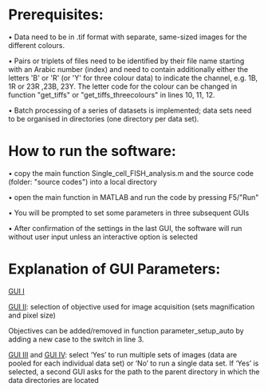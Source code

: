 # Prerequisites:

• 	Data need to be in .tif format with separate, same-sized images for the different colours. 

•	Pairs or triplets of files need to be identified by their file name starting with an Arabic number (index) and need to contain additionally either the letters 'B' or 'R' (or 'Y' for three colour data) to indicate the channel, e.g. 1B, 1R or 23R ,23B, 23Y. The letter code for the colour can be changed in function "get_tiffs" or "get_tiffs_threecolours" in lines 10, 11, 12.

•	Batch processing of a series of datasets is implemented; data sets need to be organised in directories (one directory per data set). 

# How to run the software:
•	copy the main function Single_cell_FISH_analysis.m and the source code (folder: "source codes") into a local directory

•	open the main function in MATLAB and run the code by pressing F5/"Run"

•	You will be prompted to set some parameters in three subsequent GUIs

•	After confirmation of the settings in the last GUI, the software will run without user input unless an interactive option is selected 


# Explanation of GUI Parameters:

[GUI I](../kganzinger/Analysis-Software-for-in-situ-hybridization-data-in-single-cells/ignore/parameters-explained.png)


[GUI II](../kganzinger/Analysis-Software-for-in-situ-hybridization-data-in-single-cells/ignore/GUIobjectiveselection.png): selection of objective used for image acquisition (sets magnification and pixel size)
 
Objectives can be added/removed in function parameter_setup_auto by adding a new case to the switch in line 3. 

[GUI III](../kganzinger/Analysis-Software-for-in-situ-hybridization-data-in-single-cells/ignore/GUIbatchrun.png) and [GUI IV](../kganzinger/Analysis-Software-for-in-situ-hybridization-data-in-single-cells/ignore/batchpathprompt.png): select ‘Yes’ to run multiple sets of images (data are pooled for each individual data set) or ‘No’ to run a single data set.
		If ‘Yes’ is selected, a second GUI asks for the path to the parent directory in which the data directories are located  
 				 
